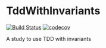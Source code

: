 # TddWithInvariants

[![Build Status](https://ci.appveyor.com/api/projects/status/github/dev-11/tddwithinvariants?branch=master&svg=true)](https://ci.appveyor.com/api/projects/status/github/dev-11/tddwithinvariants?branch=master&svg=true) [![codecov](https://codecov.io/gh/dev-11/TddWithInvariants/branch/master/graph/badge.svg)](https://codecov.io/gh/dev-11/TddWithInvariants)


A study to use TDD with invariants 
